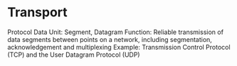 # Transport

Protocol Data Unit: Segment, Datagram
Function: Reliable transmission of data segments between points on a network, including segmentation, acknowledgement and multiplexing
Example: Transmission Control Protocol (TCP) and the User Datagram Protocol (UDP)